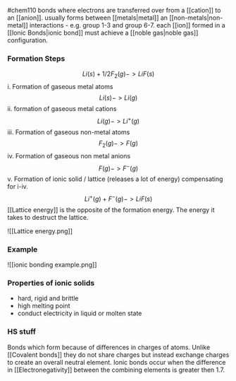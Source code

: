 #chem110 
bonds where electrons are transferred over from a [[cation]] to an [[anion]]. usually forms between [[metals|metal]] an [[non-metals|non-metal]] interactions - e.g. group 1-3 and group 6-7. each [[ion]] formed in a [[Ionic Bonds|ionic bond]] must achieve a [[noble gas|noble gas]] configuration.

### Formation Steps
$$Li(s)+1/2 F_2 (g)->LiF(s)$$
i. Formation of gaseous metal atoms
$$Li(s) ->Li(g)$$
ii. formation of gaseous metal cations
$$Li(g)->Li^+(g)$$
iii. Formation of gaseous non-metal atoms
$$F_2(g)->F(g)$$
iv. Formation of gaseous non metal anions
$$F(g)->F^-(g)$$
v. Formation of ionic solid / lattice (releases a lot of energy) compensating for i-iv. 
$$Li^+(g)+F^-(g)->LiF(s)$$
[[Lattice energy]] is the opposite of the formation energy. The energy it takes to destruct the lattice. 

![[Lattice energy.png]]

### Example
![[ionic bonding example.png]]

### Properties of ionic solids
- hard, rigid and brittle
- high melting point
- conduct electricity in liquid or molten state
### HS stuff
Bonds which form because of differences in charges of atoms. Unlike [[Covalent bonds]] they do not share charges but instead exchange charges to create an overall neutral element. Ionic bonds occur when the difference in [[Electronegativity]] between the combining elements is greater then 1.7.